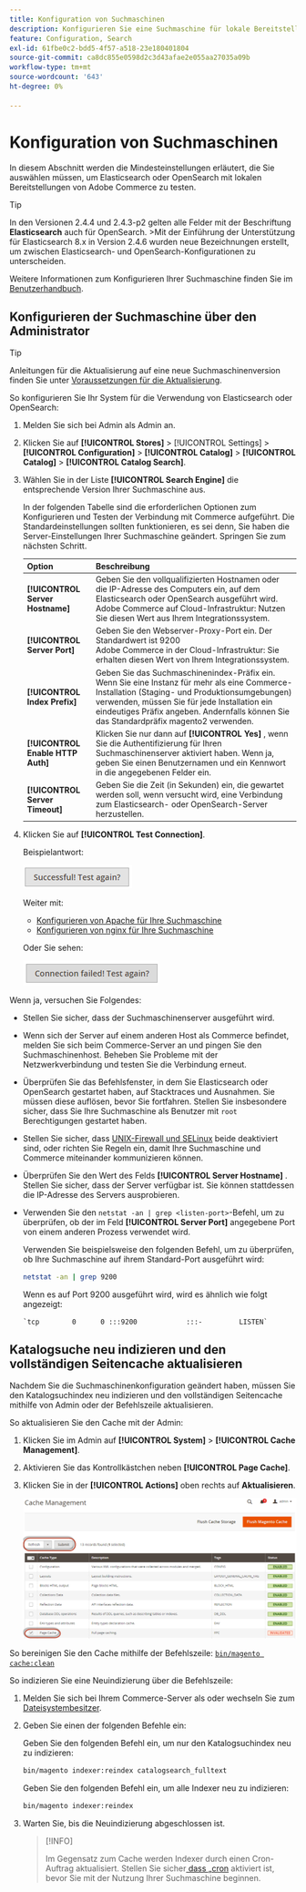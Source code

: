 ```yaml
---
title: Konfiguration von Suchmaschinen
description: Konfigurieren Sie eine Suchmaschine für lokale Bereitstellungen von Adobe Commerce.
feature: Configuration, Search
exl-id: 61fbe0c2-bdd5-4f57-a518-23e180401804
source-git-commit: ca8dc855e0598d2c3d43afae2e055aa27035a09b
workflow-type: tm+mt
source-wordcount: '643'
ht-degree: 0%

---
```


# Konfiguration von Suchmaschinen

In diesem Abschnitt werden die Mindesteinstellungen erläutert, die Sie auswählen müssen, um Elasticsearch oder OpenSearch mit lokalen Bereitstellungen von Adobe Commerce zu testen.

>[!TIP]
>
>In den Versionen 2.4.4 und 2.4.3-p2 gelten alle Felder mit der Beschriftung **Elasticsearch** auch für OpenSearch.
>&#x200B;>Mit der Einführung der Unterstützung für Elasticsearch 8.x in Version 2.4.6 wurden neue Bezeichnungen erstellt, um zwischen Elasticsearch- und OpenSearch-Konfigurationen zu unterscheiden.

Weitere Informationen zum Konfigurieren Ihrer Suchmaschine finden Sie im [Benutzerhandbuch](https://experienceleague.adobe.com/docs/commerce-admin/catalog/catalog/search/search-configuration.html?lang=de).

## Konfigurieren der Suchmaschine über den Administrator

>[!TIP]
>
>Anleitungen für die Aktualisierung auf eine neue Suchmaschinenversion finden Sie unter [Voraussetzungen für die Aktualisierung](../../upgrade/prepare/prerequisites.md).

So konfigurieren Sie Ihr System für die Verwendung von Elasticsearch oder OpenSearch:

1. Melden Sie sich bei Admin als Admin an.
1. Klicken Sie auf **[!UICONTROL Stores]** > [!UICONTROL Settings] > **[!UICONTROL Configuration]** > **[!UICONTROL Catalog]** > **[!UICONTROL Catalog]** > **[!UICONTROL Catalog Search]**.
1. Wählen Sie in der Liste **[!UICONTROL Search Engine]** die entsprechende Version Ihrer Suchmaschine aus.

   In der folgenden Tabelle sind die erforderlichen Optionen zum Konfigurieren und Testen der Verbindung mit Commerce aufgeführt. Die Standardeinstellungen sollten funktionieren, es sei denn, Sie haben die Server-Einstellungen Ihrer Suchmaschine geändert. Springen Sie zum nächsten Schritt.

   | Option | Beschreibung |
   |--- |--- |
   | **[!UICONTROL Server Hostname]** | Geben Sie den vollqualifizierten Hostnamen oder die IP-Adresse des Computers ein, auf dem Elasticsearch oder OpenSearch ausgeführt wird.<br>Adobe Commerce auf Cloud-Infrastruktur: Nutzen Sie diesen Wert aus Ihrem Integrationssystem. |
   | **[!UICONTROL Server Port]** | Geben Sie den Webserver-Proxy-Port ein. Der Standardwert ist 9200<br>Adobe Commerce in der Cloud-Infrastruktur: Sie erhalten diesen Wert von Ihrem Integrationssystem. |
   | **[!UICONTROL Index Prefix]** | Geben Sie das Suchmaschinenindex-Präfix ein. Wenn Sie eine Instanz für mehr als eine Commerce-Installation (Staging- und Produktionsumgebungen) verwenden, müssen Sie für jede Installation ein eindeutiges Präfix angeben. Andernfalls können Sie das Standardpräfix magento2 verwenden. |
   | **[!UICONTROL Enable HTTP Auth]** | Klicken Sie nur dann auf **[!UICONTROL Yes]** , wenn Sie die Authentifizierung für Ihren Suchmaschinenserver aktiviert haben. Wenn ja, geben Sie einen Benutzernamen und ein Kennwort in die angegebenen Felder ein. |
   | **[!UICONTROL Server Timeout]** | Geben Sie die Zeit (in Sekunden) ein, die gewartet werden soll, wenn versucht wird, eine Verbindung zum Elasticsearch- oder OpenSearch-Server herzustellen. |

1. Klicken Sie auf **[!UICONTROL Test Connection]**.

   Beispielantwort:

   ![Erfolg](../../assets/configuration/elastic_test-success.png)

   Weiter mit:

   - [Konfigurieren von Apache für Ihre Suchmaschine](../../installation/prerequisites/search-engine/configure-apache.md)
   - [Konfigurieren von nginx für Ihre Suchmaschine](../../installation/prerequisites/search-engine/configure-nginx.md)

   Oder Sie sehen:

   ![fehlgeschlagen](../../assets/configuration/elastic_test-fail.png)

Wenn ja, versuchen Sie Folgendes:

- Stellen Sie sicher, dass der Suchmaschinenserver ausgeführt wird.
- Wenn sich der Server auf einem anderen Host als Commerce befindet, melden Sie sich beim Commerce-Server an und pingen Sie den Suchmaschinenhost. Beheben Sie Probleme mit der Netzwerkverbindung und testen Sie die Verbindung erneut.
- Überprüfen Sie das Befehlsfenster, in dem Sie Elasticsearch oder OpenSearch gestartet haben, auf Stacktraces und Ausnahmen. Sie müssen diese auflösen, bevor Sie fortfahren. Stellen Sie insbesondere sicher, dass Sie Ihre Suchmaschine als Benutzer mit `root` Berechtigungen gestartet haben.
- Stellen Sie sicher, dass [UNIX-Firewall und SELinux](../../installation/prerequisites/search-engine/overview.md#firewall-and-selinux) beide deaktiviert sind, oder richten Sie Regeln ein, damit Ihre Suchmaschine und Commerce miteinander kommunizieren können.
- Überprüfen Sie den Wert des Felds **[!UICONTROL Server Hostname]** . Stellen Sie sicher, dass der Server verfügbar ist. Sie können stattdessen die IP-Adresse des Servers ausprobieren.
- Verwenden Sie den `netstat -an | grep <listen-port>`-Befehl, um zu überprüfen, ob der im Feld **[!UICONTROL Server Port]** angegebene Port von einem anderen Prozess verwendet wird.

  Verwenden Sie beispielsweise den folgenden Befehl, um zu überprüfen, ob Ihre Suchmaschine auf ihrem Standard-Port ausgeführt wird:

  ```bash
  netstat -an | grep 9200
  ```

  Wenn es auf Port 9200 ausgeführt wird, wird es ähnlich wie folgt angezeigt:

  ```
  `tcp        0      0 :::9200            :::-         LISTEN`
  ```

## Katalogsuche neu indizieren und den vollständigen Seitencache aktualisieren

Nachdem Sie die Suchmaschinenkonfiguration geändert haben, müssen Sie den Katalogsuchindex neu indizieren und den vollständigen Seitencache mithilfe von Admin oder der Befehlszeile aktualisieren.

So aktualisieren Sie den Cache mit der Admin:

1. Klicken Sie im Admin auf **[!UICONTROL System]** > **[!UICONTROL Cache Management]**.
1. Aktivieren Sie das Kontrollkästchen neben **[!UICONTROL Page Cache]**.
1. Klicken Sie in der **[!UICONTROL Actions]** oben rechts auf **Aktualisieren**.

   ![Cache-Verwaltung](../../assets/configuration/refresh-cache.png)

So bereinigen Sie den Cache mithilfe der Befehlszeile: [`bin/magento cache:clean`](../cli/manage-cache.md#clean-and-flush-cache-types)

So indizieren Sie eine Neuindizierung über die Befehlszeile:

1. Melden Sie sich bei Ihrem Commerce-Server als oder wechseln Sie zum [Dateisystembesitzer](../../installation/prerequisites/file-system/overview.md).
1. Geben Sie einen der folgenden Befehle ein:

   Geben Sie den folgenden Befehl ein, um nur den Katalogsuchindex neu zu indizieren:

   ```bash
   bin/magento indexer:reindex catalogsearch_fulltext
   ```

   Geben Sie den folgenden Befehl ein, um alle Indexer neu zu indizieren:

   ```bash
   bin/magento indexer:reindex
   ```

1. Warten Sie, bis die Neuindizierung abgeschlossen ist.

   >[!INFO]
   >
   >Im Gegensatz zum Cache werden Indexer durch einen Cron-Auftrag aktualisiert. Stellen Sie sicher[ dass „cron](../cli/configure-cron-jobs.md) aktiviert ist, bevor Sie mit der Nutzung Ihrer Suchmaschine beginnen.
